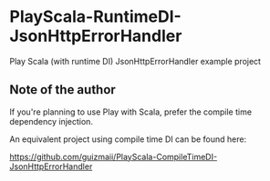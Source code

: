 # PlayScala-RuntimeDI-JsonHttpErrorHandler

Play Scala (with runtime DI) JsonHttpErrorHandler example project

## Note of the author

If you're planning to use Play with Scala, prefer the compile time dependency injection.

An equivalent project using compile time DI can be found here: 

https://github.com/guizmaii/PlayScala-CompileTimeDI-JsonHttpErrorHandler